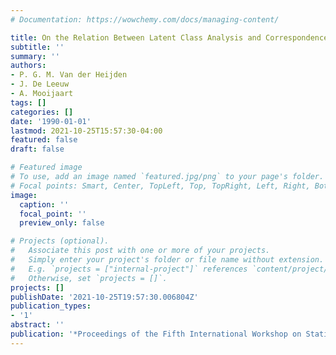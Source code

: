 ```yaml
---
# Documentation: https://wowchemy.com/docs/managing-content/

title: On the Relation Between Latent Class Analysis and Correspondence Analysis
subtitle: ''
summary: ''
authors:
- P. G. M. Van der Heijden
- J. De Leeuw
- A. Mooijaart
tags: []
categories: []
date: '1990-01-01'
lastmod: 2021-10-25T15:57:30-04:00
featured: false
draft: false

# Featured image
# To use, add an image named `featured.jpg/png` to your page's folder.
# Focal points: Smart, Center, TopLeft, Top, TopRight, Left, Right, BottomLeft, Bottom, BottomRight.
image:
  caption: ''
  focal_point: ''
  preview_only: false

# Projects (optional).
#   Associate this post with one or more of your projects.
#   Simply enter your project's folder or file name without extension.
#   E.g. `projects = ["internal-project"]` references `content/project/deep-learning/index.md`.
#   Otherwise, set `projects = []`.
projects: []
publishDate: '2021-10-25T19:57:30.006804Z'
publication_types:
- '1'
abstract: ''
publication: '*Proceedings of the Fifth International Workshop on Statistical Modelling*'
---
```


